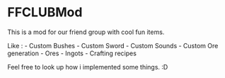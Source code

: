 # FFCLUBMod
This is a mod for our friend group with cool fun items.

Like :
      - Custom Bushes
      - Custom Sword
      - Custom Sounds
      - Custom Ore generation
      - Ores
      - Ingots
      - Crafting recipes

Feel free to look up how i implemented some things. :D
